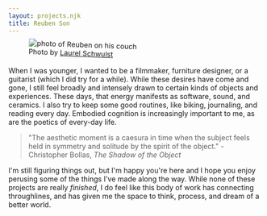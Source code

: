 ```yaml
---
layout: projects.njk
title: Reuben Son
---
```

<figure class="figure-medium" style="transform:rotate(2deg)">
  <img src="https://reubenson-portfolio.s3.us-east-1.amazonaws.com/assets/portrait_2024.jpg" alt="photo of Reuben on his couch">
  <figcaption>Photo by <a href="https://laurelschwulst.com/">Laurel Schwulst</a></figcaption>
</figure>

When I was younger, I wanted to be a filmmaker, furniture designer, or a guitarist (which I did try for a while). While these desires have come and gone, I still feel broadly and intensely drawn to certain kinds of objects and experiences. These days, that energy manifests as software, sound, and ceramics. I also try to keep some good routines, like biking, journaling, and reading every day. Embodied cognition is increasingly important to me, as are the poetics of every-day life.

> "The aesthetic moment is a caesura in time when the subject feels held in symmetry and solitude by the spirit of the object." - Christopher Bollas, _The Shadow of the Object_

I'm still figuring things out, but I'm happy you're here and I hope you enjoy perusing some of the things I've made along the way. While none of these projects are really _finished_, I do feel like this body of work has connecting throughlines, and has given me the space to think, process, and dream of a better world.
